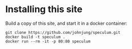 # Installing this site

Build a copy of this site, and start it in a docker container:

```console
git clone https://github.com/johnjung/speculum.git
docker build -t speculum .
docker run --rm -it -p 80:80 speculum
```
